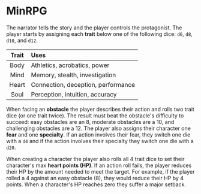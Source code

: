 # MinRPG
The narrator tells the story and the player controls the protagonist. The player starts by assigning each **trait** below one of the following dice: `d6`, `d8`, `d10`, and `d12`.

| Trait | Uses |
|:---:|:--- |
| Body  | Athletics, acrobatics, power |
| Mind  | Memory, stealth, investigation |
| Heart | Connection, deception, performance |
| Soul  | Perception, intuition, accuracy |

When facing an **obstacle** the player describes their action and rolls two trait dice (or one trait twice). The result must beat the obstacle's difficulty to succeed: easy obstacles are an 8, moderate obstacles are a 10, and challenging obstacles are a 12. The player also assigns their character one **fear** and one **specialty**. If an action involves their fear, they switch one die with a `d4` and if the action involves their specialty they switch one die with a `d20`.

When creating a character the player also rolls all 4 trait dice to set their character's max **heart points (HP)**. If an action roll fails, the player reduces their HP by the amount needed to meet the target. For example, if the player rolled a 4 against an easy obstacle (8), they would reduce their HP by 4 points. When a character's HP reaches zero they suffer a major setback.
